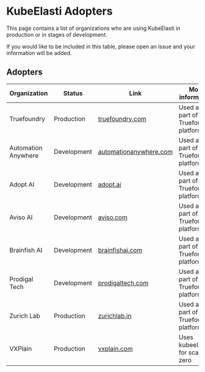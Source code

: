 # KubeElasti Adopters

This page contains a list of organizations who are using KubeElasti in production or in stages of development.

If you would like to be included in this table, please open an issue and your information will be added.

## Adopters

| Organization | Status | Link | More information |
|--------------|--------|------|------------------|
| Truefoundry | Production | [truefoundry.com](https://truefoundry.com/) | Used as part of the Truefoundry platform |
| Automation Anywhere | Development | [automationanywhere.com](https://www.automationanywhere.com/) | Used as part of the Truefoundry platform |
| Adopt AI | Development | [adopt.ai](https://adopt.ai/) | Used as part of the Truefoundry platform |
| Aviso AI | Development | [aviso.com](https://aviso.com/) | Used as part of the Truefoundry platform |
| Brainfish AI | Development | [brainfishai.com](https://brainfishai.com/) | Used as part of the Truefoundry platform |
| Prodigal Tech | Development | [prodigaltech.com](https://prodigaltech.com/) | Used as part of the Truefoundry platform |
| Zurich Lab | Production | [zurichlab.in](https://www.zurichlab.in) | Used as part of the Truefoundry platform |
| VXPlain | Production | [vxplain.com](https://www.vxplain.com/) | Uses kubeelasti for scale to zero |
